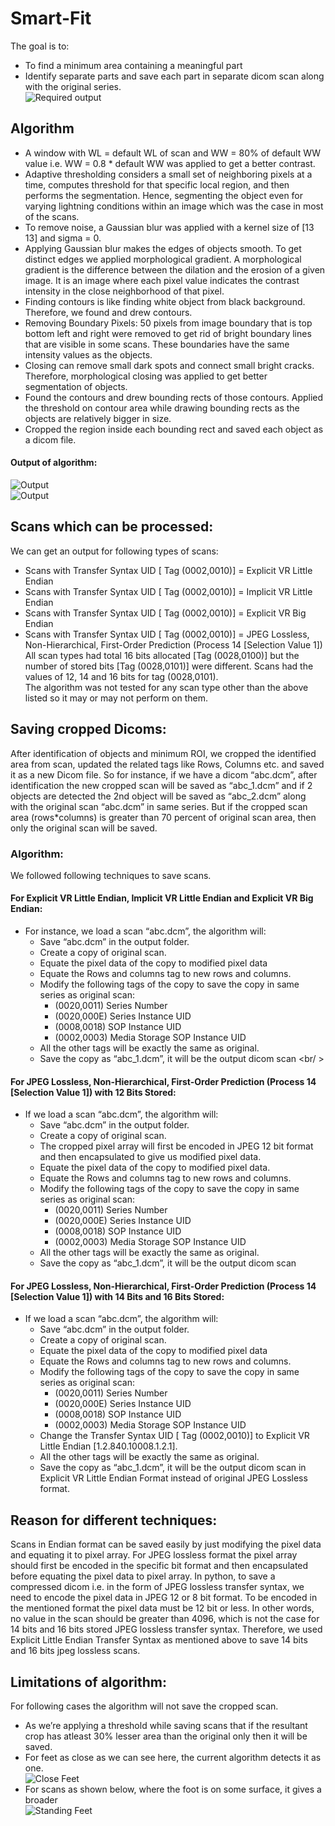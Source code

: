 # Smart-Fit

The goal is to:
- To find a minimum area containing a meaningful part
- Identify separate parts and save each part in separate dicom scan along with the original series. <br />
![Required output](png/Capture.PNG) <br />
## Algorithm <br />
- A window with WL = default WL of scan and WW = 80% of default WW value i.e. WW = 0.8 * default WW was applied to get a better contrast.
- Adaptive thresholding considers a small set of neighboring pixels at a time, computes threshold for that specific local region, and then performs the segmentation. Hence, segmenting the object even for varying lightning conditions within an image which was the case in most of the scans.
- To remove noise, a Gaussian blur was applied with a kernel size of [13 13] and sigma = 0.
- Applying Gaussian blur makes the edges of objects smooth. To get distinct edges we applied morphological gradient. A morphological gradient is the difference between the dilation and the erosion of a given image. It is an image where each pixel value indicates the contrast intensity in the close neighborhood of that pixel.
- Finding contours is like finding white object from black background. Therefore, we found and drew contours.
- Removing Boundary Pixels: 50 pixels from image boundary that is top bottom left and right were removed to get rid of bright boundary lines that are visible in some scans. These boundaries have the same intensity values as the objects.
- Closing can remove small dark spots and connect small bright cracks. Therefore, morphological closing was applied to get better segmentation of objects.
- Found the contours and drew bounding rects of those contours. Applied the threshold on contour area while drawing bounding rects as the objects are relatively bigger in size.
- Cropped the region inside each bounding rect and saved each object as a dicom file. <br />
#### Output of algorithm: <br />
![Output](png/Capture3.PNG) <br />
![Output](png/Capture_new.PNG) <br />
## Scans which can be processed: <br />
We can get an output for following types of scans:
- Scans with Transfer Syntax UID [ Tag (0002,0010)] = Explicit VR Little Endian
- Scans with Transfer Syntax UID [ Tag (0002,0010)] = Implicit VR Little Endian
- Scans with Transfer Syntax UID [ Tag (0002,0010)] = Explicit VR Big Endian
- Scans with Transfer Syntax UID [ Tag (0002,0010)] = JPEG Lossless, Non-Hierarchical, First-Order Prediction (Process 14 [Selection Value 1]) <br />
All scan types had total 16 bits allocated [Tag (0028,0100)] but the number of stored bits [Tag (0028,0101)] were different. Scans had the values of 12, 14 and 16 bits for tag (0028,0101). <br />
The algorithm was not tested for any scan type other than the above listed so it may or may not perform on them. <br />
## Saving cropped Dicoms: <br />
After identification of objects and minimum ROI, we cropped the identified area from scan, updated the related tags like Rows, Columns etc. and saved it as a new Dicom file. So for instance, if we have a dicom “abc.dcm”, after identification the new cropped scan will be saved as “abc_1.dcm” and if 2 objects are detected the 2nd object will be saved as “abc_2.dcm” along with the original scan “abc.dcm” in same series. But if the cropped scan area (rows*columns) is greater than 70 percent of original scan area, then only the original scan will be saved. <br />
### Algorithm: <br />
We followed following techniques to save scans. <br />
#### For Explicit VR Little Endian, Implicit VR Little Endian and Explicit VR Big Endian: <br />
- For instance, we load a scan “abc.dcm”, the algorithm will:
  - Save “abc.dcm” in the output folder.
  - Create a copy of original scan.
  - Equate the pixel data of the copy to modified pixel data
  - Equate the Rows and columns tag to new rows and columns.
  - Modify the following tags of the copy to save the copy in same series as original scan:
    - (0020,0011) Series Number
    - (0020,000E) Series Instance UID
    - (0008,0018) SOP Instance UID
    - (0002,0003) Media Storage SOP Instance UID
  - All the other tags will be exactly the same as original.
  - Save the copy as “abc_1.dcm”, it will be the output dicom scan <br/ >
#### For JPEG Lossless, Non-Hierarchical, First-Order Prediction (Process 14 [Selection Value 1]) with 12 Bits Stored: <br />
- If we load a scan “abc.dcm”, the algorithm will:
  - Save “abc.dcm” in the output folder.
  - Create a copy of original scan.
  - The cropped pixel array will first be encoded in JPEG 12 bit format and then encapsulated to give us modified pixel data.
  - Equate the pixel data of the copy to modified pixel data.
  - Equate the Rows and columns tag to new rows and columns.
  - Modify the following tags of the copy to save the copy in same series as original scan:
    - (0020,0011) Series Number
    - (0020,000E) Series Instance UID
    - (0008,0018) SOP Instance UID
    - (0002,0003) Media Storage SOP Instance UID
  - All the other tags will be exactly the same as original.
  - Save the copy as “abc_1.dcm”, it will be the output dicom scan

#### For JPEG Lossless, Non-Hierarchical, First-Order Prediction (Process 14 [Selection Value 1]) with 14 Bits and 16 Bits Stored: <br />
- If we load a scan “abc.dcm”, the algorithm will:
  - Save “abc.dcm” in the output folder.
  - Create a copy of original scan.
  - Equate the pixel data of the copy to modified pixel data
  - Equate the Rows and columns tag to new rows and columns.
  - Modify the following tags of the copy to save the copy in same series as original scan:
    - (0020,0011) Series Number
    - (0020,000E) Series Instance UID
    - (0008,0018) SOP Instance UID
    - (0002,0003) Media Storage SOP Instance UID
  - Change the Transfer Syntax UID [ Tag (0002,0010)] to Explicit VR Little Endian [1.2.840.10008.1.2.1].
  - All the other tags will be exactly the same as original.
  - Save the copy as “abc_1.dcm”, it will be the output dicom scan in Explicit VR Little Endian Format instead of original JPEG Lossless format. <br />

## Reason for different techniques:
Scans in Endian format can be saved easily by just modifying the pixel data and equating it to pixel array. For JPEG lossless format the pixel array should first be encoded in the specific bit format and then encapsulated before equating the pixel data to pixel array. In python, to save a compressed dicom i.e. in the form of JPEG lossless transfer syntax, we need to encode the pixel data in JPEG 12 or 8 bit format. To be encoded in the mentioned format the pixel data must be 12 bit or less. In other words, no value in the scan should be greater than 4096, which is not the case for 14 bits and 16 bits stored JPEG lossless transfer syntax. Therefore, we used Explicit Little Endian Transfer Syntax as mentioned above to save 14 bits and 16 bits jpeg lossless scans.

## Limitations of algorithm: <br />
For following cases the algorithm will not save the cropped scan. 
- As we’re applying a threshold while saving scans that if the resultant crop has atleast 30% lesser area than the original only then it will be saved.
- For feet as close as we can see here, the current algorithm detects it as one. <br />
![Close Feet](png/Capture1.PNG) <br />
- For scans as shown below, where the foot is on some surface, it gives a broader <br />
![Standing Feet](png/Capture2.PNG) <br />
